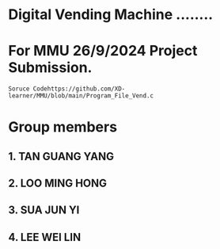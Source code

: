 <h1>Digital Vending Machine ........</h1>
<h1>For MMU 26/9/2024 Project Submission. </h1>
<code>Soruce Code<a>https://github.com/XD-learner/MMU/blob/main/Program_File_Vend.c</a></code>
<h1>Group members</h1>
<h2>1. TAN GUANG YANG </h2>

<h2>2. LOO MING HONG </h2>

<h2>3. SUA JUN YI </h2>

<h2>4. LEE WEI LIN </h2>




